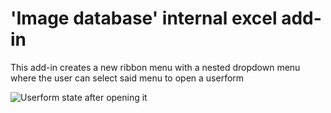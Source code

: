 'Image database' internal excel add-in
===================================

This add-in creates a new ribbon menu with a nested dropdown menu where the user can select said menu to open a userform  

![Userform state after opening it](https://github.com/rolandsarosy/Excel-add-in-Copy-product-images/tree/master/github/img1.png "Userform state after opening it")
